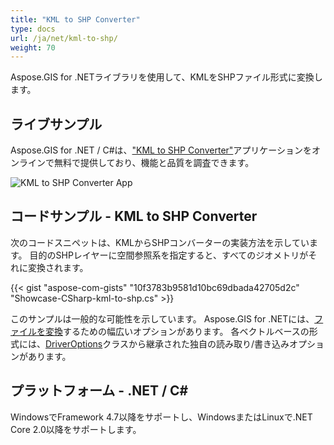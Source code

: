 ```yaml
---
title: "KML to SHP Converter"
type: docs
url: /ja/net/kml-to-shp/
weight: 70
---
```


Aspose.GIS for .NETライブラリを使用して、KMLをSHPファイル形式に変換します。

## **ライブサンプル**

Aspose.GIS for .NET / C#は、["KML to SHP Converter"](https://products.aspose.app/gis/conversion/kml-to-shp)アプリケーションをオンラインで無料で提供しており、機能と品質を調査できます。

![KML to SHP Converter App](conversion.png)

## **コードサンプル - KML to SHP Converter**

次のコードスニペットは、KMLからSHPコンバーターの実装方法を示しています。 目的のSHPレイヤーに空間参照系を指定すると、すべてのジオメトリがそれに変換されます。

{{< gist "aspose-com-gists" "10f3783b9581d10bc69dbada42705d2c" "Showcase-CSharp-kml-to-shp.cs" >}}

このサンプルは一般的な可能性を示しています。 Aspose.GIS for .NETには、[ファイルを変換](https://docs.aspose.com/gis/net/vector-layers/)するための幅広いオプションがあります。 各ベクトルベースの形式には、[DriverOptions](https://reference.aspose.com/gis/net/aspose.gis/driveroptions)クラスから継承された独自の読み取り/書き込みオプションがあります。

## **プラットフォーム - .NET / C#**

WindowsでFramework 4.7以降をサポートし、WindowsまたはLinuxで.NET Core 2.0以降をサポートします。
